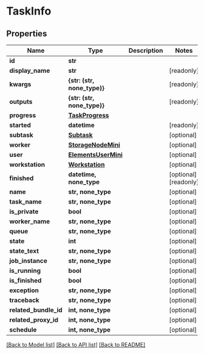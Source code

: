 # TaskInfo


## Properties

Name | Type | Description | Notes
------------ | ------------- | ------------- | -------------
**id** | **str** |  | 
**display_name** | **str** |  | [readonly] 
**kwargs** | **{str: (str, none_type)}** |  | [readonly] 
**outputs** | **{str: (str, none_type)}** |  | [readonly] 
**progress** | [**TaskProgress**](TaskProgress.md) |  | 
**started** | **datetime** |  | [readonly] 
**subtask** | [**Subtask**](Subtask.md) |  | [optional] 
**worker** | [**StorageNodeMini**](StorageNodeMini.md) |  | [optional] 
**user** | [**ElementsUserMini**](ElementsUserMini.md) |  | [optional] 
**workstation** | [**Workstation**](Workstation.md) |  | [optional] 
**finished** | **datetime, none_type** |  | [optional] [readonly] 
**name** | **str, none_type** |  | [optional] 
**task_name** | **str, none_type** |  | [optional] 
**is_private** | **bool** |  | [optional] 
**worker_name** | **str, none_type** |  | [optional] 
**queue** | **str, none_type** |  | [optional] 
**state** | **int** |  | [optional] 
**state_text** | **str, none_type** |  | [optional] 
**job_instance** | **str, none_type** |  | [optional] 
**is_running** | **bool** |  | [optional] 
**is_finished** | **bool** |  | [optional] 
**exception** | **str, none_type** |  | [optional] 
**traceback** | **str, none_type** |  | [optional] 
**related_bundle_id** | **int, none_type** |  | [optional] 
**related_proxy_id** | **int, none_type** |  | [optional] 
**schedule** | **int, none_type** |  | [optional] 

[[Back to Model list]](../#documentation-for-models) [[Back to API list]](../#documentation-for-api-endpoints) [[Back to README]](../)


